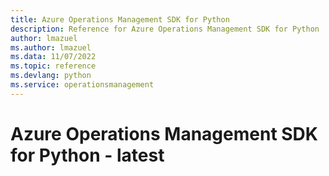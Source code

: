 ```yaml
---
title: Azure Operations Management SDK for Python
description: Reference for Azure Operations Management SDK for Python
author: lmazuel
ms.author: lmazuel
ms.data: 11/07/2022
ms.topic: reference
ms.devlang: python
ms.service: operationsmanagement
---
```

# Azure Operations Management SDK for Python - latest

